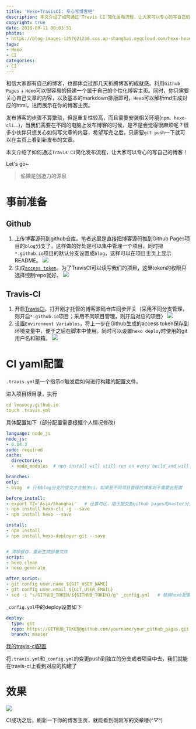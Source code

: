 ```yaml
---
title: 'Hexo+TravisCI: 专心写博客吧'
description: 本文介绍了如何通过`Travis CI`简化发布流程，让大家可以专心的写自己的博客！
copyright: true
date: 2018-09-11 00:03:51
photos:
- https://blog-images-1257621236.cos.ap-shanghai.myqcloud.com/hexo-header.png
tags:
- Hexo
- CI
categories:
- CI
---
```


相信大家都有自己的博客，也都体会过那几天折腾博客的成就感。利用`Github Pages` + `Hexo`可以很容易的搭建一个属于自己的个性化博客主页。同时，你只需要关心自己文章的内容，以及基本的markdown排版即可，`Hexo`可以解析md生成对应的html，进而展示在你的博客主页。

发布博客的步骤不算繁琐，但是重复性较高，而且需要安装相关环境(`npm`、`hexo-cli`...)，当我们需要在不同的电脑上发布博客的时候，是不是会觉得很麻烦呢？很多小伙伴只想关心如何写文章的内容，希望写完之后，只需要`git push`一下就可以在主页上看到新发布的文章。

本文介绍了如何通过`Travis CI`简化发布流程，让大家可以专心的写自己的博客！

Let's go~

> 偷懒是创造力的源泉

# 事前准备

## Github

1. 上传博客源码到github仓库。笔者这里是直接把博客源码推到Github Pages项目的`blog`分支了，这样做的好处是可以集中管理一个项目。同时把`*.github.io`项目的默认分支设置成`blog`，这样可以在项目主页上显示README。
![](https://blog-images-1257621236.cos.ap-shanghai.myqcloud.com/006tNc79gy1fvbjmen5zoj30l004jmxk.jpg)
2. 生成[`access token`](https://github.com/settings/tokens/new)。为了TravisCI可以读写我们的项目，这里token的权限只选择控制repo就好。
![](https://blog-images-1257621236.cos.ap-shanghai.myqcloud.com/006tNc79gy1fvbk2r34mxj30l6069diu.jpg)

## Travis-CI

1. 开启[TravisCI](https://travis-ci.org/profile)，打开刚才托管的博客源码仓库同步开关（采用不同分支管理，则开启`*.github.io`项目；采用不同项目管理，则开启对应的项目）
![](https://blog-images-1257621236.cos.ap-shanghai.myqcloud.com/20180916205509.png)
2. 设置`Environment Variables`，将上一步在Github生成的access token保存到环境变量中，便于之后在脚本中使用。同时可以设置`hexo deploy`时使用的git用户名和邮箱。
![](https://blog-images-1257621236.cos.ap-shanghai.myqcloud.com/20180916210526.png)

# CI yaml配置

`.travis.yml`是一个指示ci触发后如何进行构建的配置文件。

进入项目根目录，执行

```yaml
cd leosocy.github.io
touch .travis.yml
```

具体配置如下（部分配置需要根据个人情况修改）

```yaml
language: node_js
node_js:
- 6.14.3
sudo: required
cache:
  directories:
  - node_modules  # npm install will still run on every build and will update/install any new packages added to your package.json file.

branches:
only:
- blog  # 只有blog分支的提交才会触发ci。如果是不同项目管理的博客则不需要此配置

before_install:
- export TZ='Asia/Shanghai'   # 设置时区，用于提交到github pages的master分支时显示准确的commit时间
- npm install hexo-cli -g --save
- npm install hexo --save

install:
- npm install
- npm install hexo-deployer-git --save


# 清除缓存，重新生成部署文件
script:
- hexo clean
- hexo generate

after_script:
- git config user.name ${GIT_USER_NAME}
- git config user.email ${GIT_USER_EMAIL}
- sed -i "s/GITHUB_TOKEN/${GITHUB_TOKEN}/g" _config.yml   # 替换hexo配置文件中的deploy配置`
```

`_config.yml`中的deploy设置如下

```yaml
deploy:
  type: git
  repo: https://GITHUB_TOKEN@github.com/yourname/your_github_pages.git
  branch: master
```

[我的travis-ci配置](https://github.com/Leosocy/leosocy.github.io/blob/blog/.travis.yml)

将`.travis.yml`和`_config.yml`的变更push到独立的分支或者项目中去，我们就能在travis-ci上看到对应的构建了

# 效果

![](https://blog-images-1257621236.cos.ap-shanghai.myqcloud.com/20180916224800.png)

CI成功之后，刷新一下你的博客主页，就能看到刚刚写的文章喽(*^▽^*)

